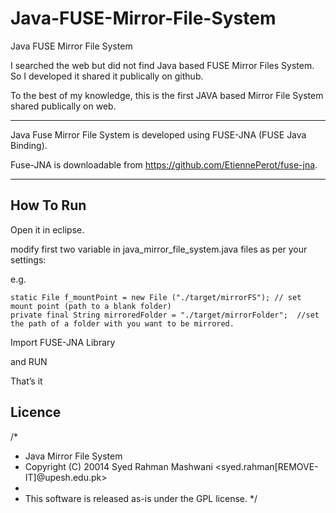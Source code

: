 Java-FUSE-Mirror-File-System
============================

Java FUSE Mirror File System

I searched the web but did not find Java based FUSE Mirror Files System. So I developed it shared it publically on github.

To the best of my knowledge, this is the first JAVA based Mirror File System shared publically on web.

-----------------------------

Java Fuse Mirror File System is developed using FUSE-JNA (FUSE Java Binding). 

Fuse-JNA is downloadable from https://github.com/EtiennePerot/fuse-jna. 


--------------------------

How To Run
-------------------------
Open it in eclipse. 

modify first two variable in java_mirror_file_system.java files as per your settings:

e.g.

	static File f_mountPoint = new File ("./target/mirrorFS"); // set mount point (path to a blank folder)
	private final String mirroredFolder = "./target/mirrorFolder";  //set the path of a folder with you want to be mirrored.	

	
Import FUSE-JNA Library

and RUN 

That’s it 


Licence
----------------------
/*
 * Java Mirror File System
 * Copyright (C) 20014 Syed Rahman Mashwani <syed.rahman[REMOVE-IT]@upesh.edu.pk>
 * 
 * This software is released as-is under the GPL license. 
 */
